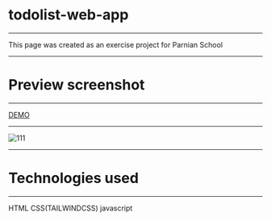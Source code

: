 todolist-web-app
========================

* * *

This page was created as an exercise project for Parnian School

* * *

Preview screenshot
==================

* * *

[DEMO]( https://alisabouri68.github.io/todolist-web-app/)

* * *

![111](https://github.com/user-attachments/assets/09e0f0c1-43bf-4ca9-82e8-2800bcc577e2)
* * *

Technologies used
=================

* * *

HTML CSS(TAILWINDCSS) javascript
